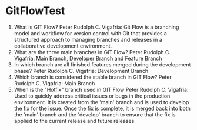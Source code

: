 # GitFlowTest
1. What is GIT Flow?
Peter Rudolph C. Vigafria: Git Flow is a branching model and workflow for version control with Git that provides a structured approach to managing branches and releases in a collaborative development environment.
2. What are the three main branches in GIT Flow?
Peter Rudolph C. Vigafria: Main Branch, Developer Branch and Feature Branch
3. In which branch are all finished features merged during the development phase?
Peter Rudolph C. Vigafria: Development Branch
4. Which branch is considered the stable branch in GIT Flow?
Peter Rudolph C. Vigafria: Main Branch
5. When is the "Hotfix" branch used in GIT Flow
Peter Rudolph C. Vigafria: Used to quickly address critical issues or bugs in the production environment. It is created from the 'main' branch and is used to develop the fix for the issue. Once the fix is complete, it is merged back into both the 'main' branch and the 'develop' branch to ensure that the fix is applied to the current release and future releases.

